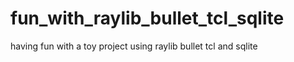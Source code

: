 # fun_with_raylib_bullet_tcl_sqlite
having fun with a toy project using raylib bullet tcl and sqlite
